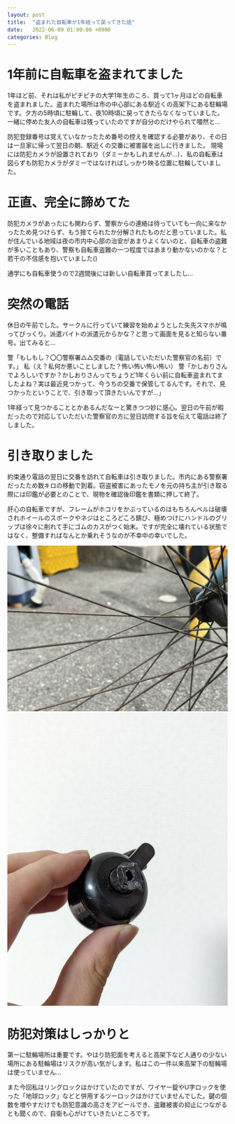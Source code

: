 ```yaml
---
layout: post
title:  "盗まれた自転車が1年経って戻ってきた話"
date:   2022-06-09 01:00:00 +0900
categories: Blog
---
```


# 1年前に自転車を盗まれてました
1年ほど前、それは私がピチピチの大学1年生のころ、買って1ヶ月ほどの自転車を盗まれました。盗まれた場所は市の中心部にある駅近くの高架下にある駐輪場です。夕方の5時頃に駐輪して、夜10時頃に戻ってきたらなくなっていました。一緒に停めた友人の自転車は残っていたのですが自分のだけやられて唖然と…

防犯登録番号は覚えていなかったため番号の控えを確認する必要があり、その日は一旦家に帰って翌日の朝、駅近くの交番に被害届を出しに行きました。
現場には防犯カメラが設置されており（ダミーかもしれませんが…）、私の自転車は図らずも防犯カメラがダミーではなければしっかり映る位置に駐輪していました。

# 正直、完全に諦めてた
防犯カメラがあったにも関わらず、警察からの連絡は待っていても一向に来なかったため見つけらず、もう捨てられたか分解されたものだと思っていました。私が住んでいる地域は夜の市内中心部の治安があまりよくないのと、自転車の盗難が多いこともあり、警察も自転車盗難の一つ程度ではあまり動かないのかな？と若干の不信感を抱いていました()

通学にも自転車使うので2週間後には新しい自転車買ってましたし…

# 突然の電話
休日の午前でした。サークルに行っていて練習を始めようとした矢先スマホが鳴ってびっくり。派遣バイトの派遣元からかな？と思って画面を見ると知らない番号。出てみると…

警「もしもし？〇〇警察署△△交番の（電話していただいた警察官の名前）です。」
私（え？私何か悪いことしました？怖い怖い怖い怖い）
警「かしおりさんでよろしいですか？かしおりさんってちょうど1年くらい前に自転車盗まれてましたよね？実は最近見つかって、今うちの交番で保管してるんです。それで、見つかったということで、引き取って頂きたいんですが…」

1年経って見つかることとかあるんだなーと驚きつつ妙に感心。翌日の午前が暇だったので対応していただいた警察官の方に翌日訪問する旨を伝えて電話は終了しました。

# 引き取りました
約束通り電話の翌日に交番を訪れて自転車は引き取りました。市内にある警察署だったため数キロの移動で到着。窃盗被害にあったモノを元の持ち主が引き取る際には印鑑が必要とのことで、現物を確認後印鑑を書類に押して終了。

肝心の自転車ですが、フレームがホコリをかぶっているのはもちろんベルは破壊されホイールのスポークやネジはところどころ錆び、極めつけにハンドルのグリップは徐々に削れて手にゴムのカスがつく始末。ですが完全に壊れている状態ではなく、整備すればなんとか乗れそうなのが不幸中の幸いでした。

![サビサビのスポーク](/images/rustedspokes.jpg)
![破壊されたベル](/images/brokenbell.jpg)

# 防犯対策はしっかりと
第一に駐輪場所は重要です。やはり防犯面を考えると高架下など人通りの少ない場所にある駐輪場はリスクが高い気がします。私はこの一件以来高架下の駐輪場は使っていません…

また今回私はリングロックはかけていたのですが、ワイヤー錠やU字ロックを使った「地球ロック」などと併用するツーロックはかけていませんでした。鍵の個数を増やすだけでも防犯意識の高さをアピールでき、盗難被害の抑止につながるとも聞くので、自衛も心がけていきたいところです。
